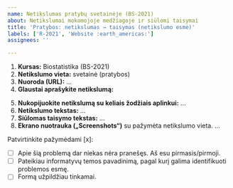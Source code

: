 ```yaml
---
name: Netikslumas pratybų svetainėje (BS-2021)
about: Netikslumai mokomojoje medžiagoje ir siūlomi taisymai
title: 'Pratybos: netikslumas → taisymas (netikslumo esmė)'
labels: ['R-2021', 'Website :earth_americas:']
assignees: ''

---
```


<!-- 
Temos PAVADINIME apibūdinkite netikslumo esmę, kuri padėtų 
KITIEMS SKAITYTOJAMS GREITAI SUSIORIENTUOTI, 
kad apie šį netikslumą jau pranešta.
1. Palikite dalį „programa-r: “;
2. Apibūdinkite netikslumo esmę. Jei galima, tokiu formatu: netikslumas → taisymas;
Pvz.:
„Svetainė: kopppiuteris → kompiuteris“
„Skaidrės: praleistas žodis "tačiau"“
-->

<!-- Apačioje patvirtinkite parašydami [x], kad formą užpildėte tinkamai -->


<!-- 
Toliau užpildykite vietas, pažymėtas daugtaškiu.
-->
1. **Kursas:** Biostatistika (BS-2021)
2. **Netikslumo vieta:** svetainė (pratybos)
3. **Nuoroda (URL):** ...
4. **Glaustai aprašykite netikslumą:**  
<!-- 4: Loginė klaida, fakto klaida, skaičiavimo klaida, rašybos klaida, skyrybos klaida, nesuderinti linksniai ar pan.-->
5. **Nukopijuokite netikslumą su keliais žodžiais aplinkui:** ... <!-- Naudojamas greitai paieškai dokumente -->
6. **Netikslumo tekstas:** ...
7. **Siūlomas taisymo tekstas:** ...
8. **Ekrano nuotrauka („Screenshots“)** su pažymėta netikslumo vieta.
...


<!-- --------------------------------------- -->
Patvirtinkite pažymėdami [x]:

- [ ] Apie šią problemą dar niekas nėra pranešęs. Aš esu pirmasis/pirmoji.
- [ ] Pateikiau informatyvų temos pavadinimą, pagal kurį galima identifikuoti problemos esmę.
- [ ] Formą užpildžiau tinkamai.
